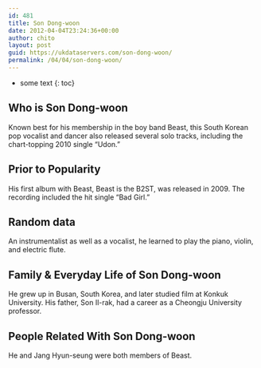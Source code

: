 ```yaml
---
id: 481
title: Son Dong-woon
date: 2012-04-04T23:24:36+00:00
author: chito
layout: post
guid: https://ukdataservers.com/son-dong-woon/
permalink: /04/04/son-dong-woon/
---
```


* some text
{: toc}


## Who is  Son Dong-woon
                  
                  
                  
Known best for his membership in the boy band Beast, this South Korean pop vocalist and dancer also released several solo tracks, including the chart-topping 2010 single &#8220;Udon.&#8221;
                  
                
                
                
## Prior to Popularity 
                  
                  
                  
His first album with Beast, Beast is the B2ST, was released in 2009. The recording included the hit single &#8220;Bad Girl.&#8221;
                  
                
                
                
## Random data 
                  
                  
                  
An instrumentalist as well as a vocalist, he learned to play the piano, violin, and electric flute.
                  
                
                
                
## Family & Everyday Life of Son Dong-woon
                  
                  
                  
He grew up in Busan, South Korea, and later studied film at Konkuk University. His father, Son Il-rak, had a career as a Cheongju University professor.
                  
                
                
                
## People Related With  Son Dong-woon
                  
                  
                  
He and Jang Hyun-seung were both members of Beast.
                  
                
              
            
          
          
          
    
    
  

